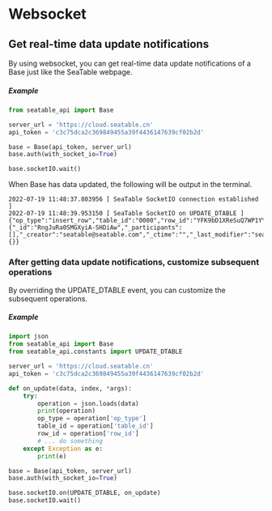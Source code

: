 # Websocket

## Get real-time data update notifications

By using websocket, you can get real-time data update notifications of a Base just like the SeaTable webpage.

##### Example

```python
from seatable_api import Base

server_url = 'https://cloud.seatable.cn'
api_token = 'c3c75dca2c369849455a39f4436147639cf02b2d'

base = Base(api_token, server_url)
base.auth(with_socket_io=True)

base.socketIO.wait()
```

When Base has data updated, the following will be output in the terminal.

```log
2022-07-19 11:48:37.803956 [ SeaTable SocketIO connection established ]
2022-07-19 11:48:39.953150 [ SeaTable SocketIO on UPDATE_DTABLE ]
{"op_type":"insert_row","table_id":"0000","row_id":"YFK9bD1XReSuQ7WP1YYjMA","row_insert_position":"insert_below","row_data":{"_id":"RngJuRa0SMGXyiA-SHDiAw","_participants":[],"_creator":"seatable@seatable.com","_ctime":"","_last_modifier":"seatable@seatable.com","_mtime":""},"links_data":{}}
```

### After getting data update notifications, customize subsequent operations

By overriding the UPDATE_DTABLE event, you can customize the subsequent operations.

##### Example

```python
import json
from seatable_api import Base
from seatable_api.constants import UPDATE_DTABLE

server_url = 'https://cloud.seatable.cn'
api_token = 'c3c75dca2c369849455a39f4436147639cf02b2d'

def on_update(data, index, *args):
    try:
        operation = json.loads(data)
        print(operation)
        op_type = operation['op_type']
        table_id = operation['table_id']
        row_id = operation['row_id']
        # ... do something
    except Exception as e:
        print(e)

base = Base(api_token, server_url)
base.auth(with_socket_io=True)

base.socketIO.on(UPDATE_DTABLE, on_update)
base.socketIO.wait()
```
